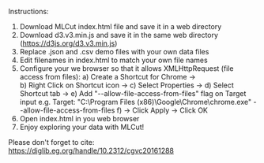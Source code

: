 Instructions:

1. Download MLCut index.html file and save it in a web directory
2. Download d3.v3.min.js and save it in the same web directory (https://d3js.org/d3.v3.min.js)
3. Replace .json and .csv demo files with your own data files 
4. Edit filenames in index.html to match your own file names
5. Configure your we browser so that it allows XMLHttpRequest (file access from files):
  a) Create a Shortcut for Chrome ->  
  b) Right Click on Shortcut icon -> 
  c) Select Properties -> 
  d) Select Shortcut tab -> 
  e) Add "--allow-file-access-from-files" flag on Target input 
     e.g. Target: "C:\Program Files (x86)\Google\Chrome\chrome.exe" --allow-file-access-from-files 
  f) -> Click Apply -> Click OK
6. Open index.html in you web browser
7. Enjoy exploring your data with MLCut!
  
Please don't forget to cite: https://diglib.eg.org/handle/10.2312/cgvc20161288
